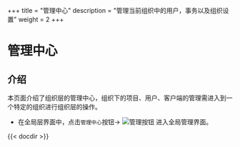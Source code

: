 +++
title = "管理中心"
description = "管理当前组织中的用户，事务以及组织设置"
weight = 2
+++

# 管理中心

## 介绍

本页面介绍了组织层的管理中心，组织下的项目、用户、客户端的管理需进入到一个特定的组织进行组织层的操作。

- 在全局层界面中，点击`管理中心`按钮→ ![管理按钮](/docs/user-guide/manager-guide/image/management_button.png) 进入全局管理界面。

{{< docdir >}}
